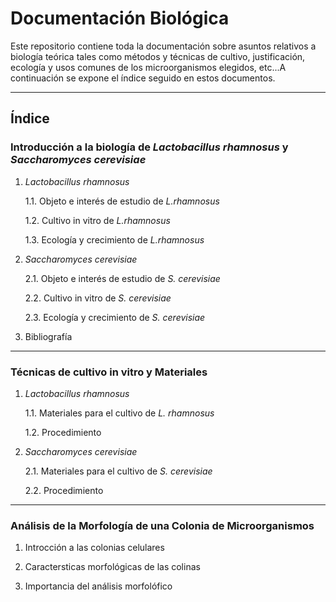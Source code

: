 # **Documentación Biológica**

Este repositorio contiene toda la documentación sobre asuntos relativos a biología teórica tales como métodos y técnicas de cultivo, justificación, ecología y usos comunes de los microorganismos elegidos, etc...A continuación se expone el índice seguido en estos documentos.

-----------------

## Índice

### **Introducción a la biología de *Lactobacillus rhamnosus* y *Saccharomyces cerevisiae***

1. *Lactobacillus rhamnosus*

    1.1. Objeto e interés de estudio de *L.rhamnosus*

    1.2. Cultivo in vitro de *L.rhamnosus*

    1.3. Ecología y crecimiento de *L.rhamnosus*


2. *Saccharomyces cerevisiae*

    2.1. Objeto e interés de estudio de *S. cerevisiae*
    
    2.2. Cultivo in vitro de *S. cerevisiae*
    
    2.3. Ecología y crecimiento de *S. cerevisiae*
    

3. Bibliografía
    
---------------------------------------

### **Técnicas de cultivo in vitro y Materiales**

1. *Lactobacillus rhamnosus*

   1.1. Materiales para el cultivo de *L. rhamnosus*

   1.2. Procedimiento

2. *Saccharomyces cerevisiae*
 
   2.1. Materiales para el cultivo de *S. cerevisiae*
 
   2.2. Procedimiento

---------------------------------------

### **Análisis de la Morfología de una Colonia de Microorganismos**

1. Introcción a las colonias celulares

2. Caractersticas morfológicas de las colinas

3. Importancia del análisis morfolófico


